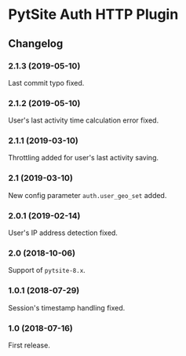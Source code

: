 # PytSite Auth HTTP Plugin


## Changelog


### 2.1.3 (2019-05-10)

Last commit typo fixed.


### 2.1.2 (2019-05-10)

User's last activity time calculation error fixed.


### 2.1.1 (2019-03-10)

Throttling added for user's last activity saving. 


### 2.1 (2019-03-10)

New config parameter `auth.user_geo_set` added.


### 2.0.1 (2019-02-14)

User's IP address detection fixed.


### 2.0 (2018-10-06)

Support of `pytsite-8.x`.


### 1.0.1 (2018-07-29)

Session's timestamp handling fixed.


### 1.0 (2018-07-16)

First release.

